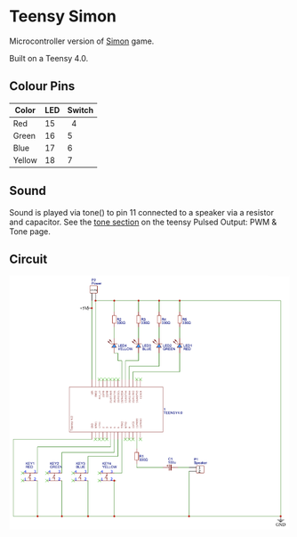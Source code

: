 # Teensy Simon

Microcontroller version of [Simon](https://en.wikipedia.org/wiki/Simon_(game)) game.

Built on a Teensy 4.0.

## Colour Pins

| Color  | LED | Switch |
|--------|-----|--------|
| Red    |  15 |    4   |
| Green  |  16 |    5   |
| Blue   |  17 |    6   |
| Yellow |  18 |    7   |


## Sound

Sound is played via tone() to pin 11 connected to a speaker via a resistor and capacitor. See the [tone section](https://www.pjrc.com/teensy/td_pulse.html#tone) on the teensy Pulsed Output: PWM & Tone page.

## Circuit

![Circuit Schematic](schematic.png)
